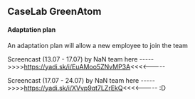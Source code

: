  ## CaseLab GreenAtom
#### Adaptation plan
An adaptation plan will allow a new employee to join the team

Screencast (13.07 - 17.07) by NaN team here ----->>>>https://yadi.sk/i/EuAMoo5ZNvMP3A<<<<-----

Screencast (17.07 - 24.07) by NaN team here ----->>>>https://yadi.sk/i/XVvp9qt7LZrEkQ<<<<----- 
:D

